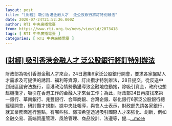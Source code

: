```yaml
---
layout: post
title: "[財經] 吸引香港金融人才  泛公股銀行將訂特別辦法"
date: 2020-07-24T21:52:26.000Z
author: RTI 中央廣播電臺
from: https://www.rti.org.tw/news/view/id/2073418
tags: [ RTI 中央廣播電臺 ]
categories: [ RTI 中央廣播電臺 ]
---
```

<!--1595627546000-->
[[財經] 吸引香港金融人才  泛公股銀行將訂特別辦法](https://www.rti.org.tw/news/view/id/2073418)
------

<div>
財政部為吸引香港金融人才來台，24日邀集6家泛公股銀行開會，要求各家盤點人才需求及可提供的誘因、福利等資源，訂出攬才特別辦法，28日提交。從反送中到港區國安法施行，香港政治情勢動盪導致金融地位動搖，除吸引資金，政府也想趁機攬才，吸引在香港工作的金融人才來台工作；為此，財政部24日再度找來第一銀行、華南銀行、兆豐銀行、合庫商銀、台灣企銀、彰化銀行6家泛公股銀行總經理開會，研討攬才規劃。據中央社報導，與會人士表示，財政部先請各家銀行，就其業務面進行盤點，有哪些強、弱項希望透過吸引國際人才來強化、創新，例如金融交易、高端資產管理、風險管理、商品設計、法遵等，提...<a target="_blank" href="https://www.rti.org.tw/news/view/id/2073418">...more</a>
</div>
